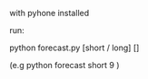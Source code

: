 with pyhone installed

run:

python forecast.py [short / long] [<limit>]

(e.g python forecast short 9 )

